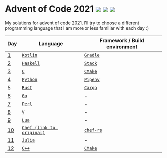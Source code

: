 # Advent of Code 2021 ![](https://img.shields.io/badge/day%20📅-12-blue) ![](https://img.shields.io/badge/days%20completed-12-green) ![](https://img.shields.io/badge/stars%20⭐-24-yellow)

My solutions for advent of code 2021.
I'll try to choose a different programming language that I am more or less familiar with each day :)

| Day             | Language                                                                    | Framework / Build environment                                              |
|-----------------|-----------------------------------------------------------------------------|----------------------------------------------------------------------------|
| [1](01-kotlin)  | [`Kotlin`](https://en.wikipedia.org/wiki/Kotlin_(programming_language))     | [`Gradle`](https://en.wikipedia.org/wiki/Gradle)                           |
| [2](02-haskell) | [`Haskell`](https://en.wikipedia.org/wiki/Haskell_(programming_language))   | [`Stack`](https://en.wikipedia.org/wiki/Stack_(Haskell))                   |
| [3](03-c)       | [`C`](https://en.wikipedia.org/wiki/C_(programming_language))               | [`CMake`](https://en.wikipedia.org/wiki/CMake)                             |
| [4](04-python)  | [`Python`](https://en.wikipedia.org/wiki/Python_(programming_language))     | [`Pipenv`](https://pipenv.pypa.io/)                                        |
| [5](05-rust)    | [`Rust`](https://en.wikipedia.org/wiki/Rust_(programming_language))         | [`Cargo`](https://en.wikipedia.org/wiki/Rust_(programming_language)#Cargo) |
| [6](06-go)      | [`Go`](https://en.wikipedia.org/wiki/Go_(programming_language))             | -                                                                          |
| [7](07-perl)    | [`Perl`](https://en.wikipedia.org/wiki/Perl)                                | -                                                                          |
| [8](08-v)       | [`V`](https://github.com/vlang/v)                                           | -                                                                          |
| [9](09-lua)     | [`Lua`](https://en.wikipedia.org/wiki/Lua_(programming_language))           | -                                                                          |
| [10](10-chef)   | [`Chef (link to original)`](https://www.dangermouse.net/esoteric/chef.html) | [`chef-rs`](https://github.com/Siphalor/chef-rs)                           |
| [11](11-julia)  | [`Julia`](https://en.wikipedia.org/wiki/Julia_(programming_language))       | -                                                                          |
| [12](12-c++)    | [`C++`](https://en.wikipedia.org/wiki/C%2B%2B)                              | [`CMake`](https://en.wikipedia.org/wiki/CMake)                             |
